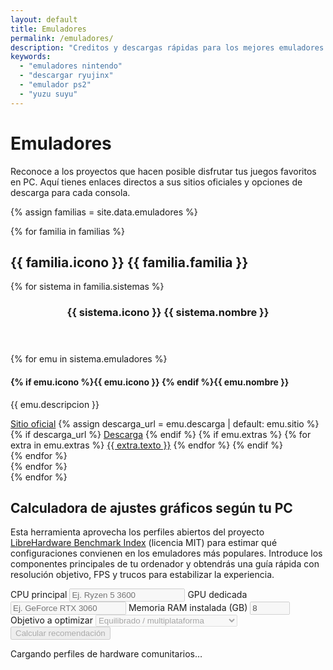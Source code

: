 ```yaml
---
layout: default
title: Emuladores
permalink: /emuladores/
description: "Creditos y descargas rápidas para los mejores emuladores de Nintendo, PlayStation y más."
keywords:
  - "emuladores nintendo"
  - "descargar ryujinx"
  - "emulador ps2"
  - "yuzu suyu"
---
```


<h1>Emuladores</h1>
<p class="lead">Reconoce a los proyectos que hacen posible disfrutar tus juegos favoritos en PC. Aquí tienes enlaces directos a sus sitios oficiales y opciones de descarga para cada consola.</p>

{% assign familias = site.data.emuladores %}
<div class="emulator-groups">
  {% for familia in familias %}
    <section class="emulator-family">
      <h2>{{ familia.icono }} {{ familia.familia }}</h2>
      {% for sistema in familia.sistemas %}
        <article class="emulator-system">
          <header class="emulator-system-header">
            <h3>{{ sistema.icono }} {{ sistema.nombre }}</h3>
          </header>
          <div class="emulator-grid">
            {% for emu in sistema.emuladores %}
              <div class="emulator-card">
                <h4>{% if emu.icono %}{{ emu.icono }} {% endif %}{{ emu.nombre }}</h4>
                <p>{{ emu.descripcion }}</p>
                <div class="emulator-links">
                  <a class="btn" href="{{ emu.sitio }}" target="_blank" rel="noopener">Sitio oficial</a>
                  {% assign descarga_url = emu.descarga | default: emu.sitio %}
                  {% if descarga_url %}
                    <a class="btn alt" href="{{ descarga_url }}" target="_blank" rel="noopener">Descarga</a>
                  {% endif %}
                  {% if emu.extras %}
                    {% for extra in emu.extras %}
                      <a class="btn alt" href="{{ extra.url }}" target="_blank" rel="noopener">{{ extra.texto }}</a>
                    {% endfor %}
                  {% endif %}
                </div>
              </div>
            {% endfor %}
          </div>
        </article>
      {% endfor %}
    </section>
  {% endfor %}
</div>

<section class="hardware-advisor" id="hardware-advisor" data-source="/static/data/hardware-tiers.json">
  <h2>Calculadora de ajustes gráficos según tu PC</h2>
  <p>
    Esta herramienta aprovecha los perfiles abiertos del proyecto <a href="https://github.com/LibreHardware/benchmark-index" target="_blank" rel="noopener">LibreHardware Benchmark Index</a> (licencia MIT)
    para estimar qué configuraciones convienen en los emuladores más populares. Introduce los componentes principales de tu
    ordenador y obtendrás una guía rápida con resolución objetivo, FPS y trucos para estabilizar la experiencia.
  </p>

  <form id="hardware-form" class="hardware-form" novalidate>
    <div class="hardware-grid">
      <label>
        <span>CPU principal</span>
        <input type="text" id="hw-cpu" name="cpu" list="hw-cpu-list" placeholder="Ej. Ryzen 5 3600" autocomplete="off" required disabled>
        <datalist id="hw-cpu-list"></datalist>
      </label>
      <label>
        <span>GPU dedicada</span>
        <input type="text" id="hw-gpu" name="gpu" list="hw-gpu-list" placeholder="Ej. GeForce RTX 3060" autocomplete="off" required disabled>
        <datalist id="hw-gpu-list"></datalist>
      </label>
      <label>
        <span>Memoria RAM instalada (GB)</span>
        <input type="number" id="hw-ram" name="ram" min="4" max="128" step="1" value="8" required disabled>
      </label>
      <label>
        <span>Objetivo a optimizar</span>
        <select id="hw-target" name="target" disabled>
          <option value="general">Equilibrado / multiplataforma</option>
          <option value="switch">Nintendo Switch</option>
          <option value="retro">Sistemas retro (PS1, PSP, GBA…)</option>
          <option value="sony">PS3 y PS4</option>
        </select>
      </label>
    </div>
    <button class="btn primary" type="submit" disabled>Calcular recomendación</button>
  </form>

  <div class="hardware-status" id="hardware-status" role="status" aria-live="polite">
    <p>Cargando perfiles de hardware comunitarios…</p>
  </div>
  <div class="hardware-result" id="hardware-result" hidden></div>
</section>
